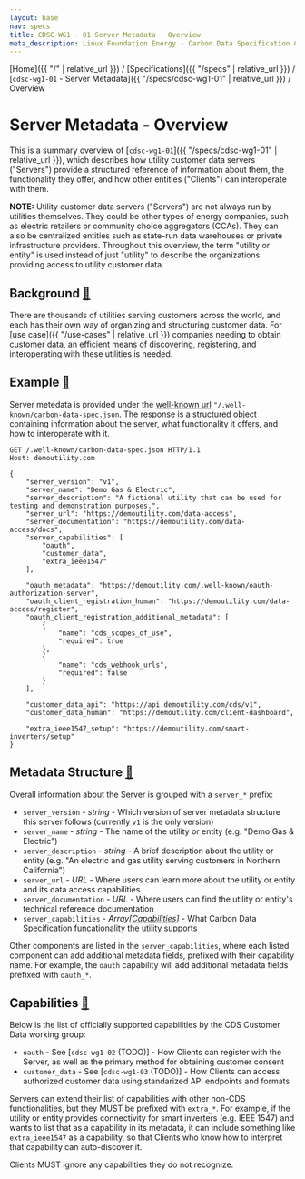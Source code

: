 ```yaml
---
layout: base
nav: specs
title: CDSC-WG1 - 01 Server Metadata - Overview
meta_description: Linux Foundation Energy - Carbon Data Specification Consortium (CDSC) - Customer DataWorking Group (WG1) - Specifications - cdsc-wg1-01 - Server Metadata - Overview
---
```

[Home]({{ "/" | relative_url }}) / [Specifications]({{ "/specs" | relative_url }}) / [`cdsc-wg1-01` - Server Metadata]({{ "/specs/cdsc-wg1-01" | relative_url }}) / Overview

# Server Metadata - Overview

This is a summary overview of [`cdsc-wg1-01`]({{ "/specs/cdsc-wg1-01" | relative_url }}), which
describes how utility customer data servers ("Servers") provide a structured reference of
information about them, the functionality they offer, and how other entities ("Clients") can
interoperate with them.

**NOTE:** Utility customer data servers ("Servers") are not always run by utilities themselves. They
could be other types of energy companies, such as electric retailers or community choice aggregators
(CCAs). They can also be centralized entities such as state-run data warehouses or private
infrastructure providers. Throughout this overview, the term "utility or entity" is used instead of
just "utility" to describe the organizations providing access to utility customer data.

## Background <a id="background" href="#background" class="permalink">🔗</a>

There are thousands of utilities serving customers across the world, and each has their own way of
organizing and structuring customer data. For [use case]({{ "/use-cases" | relative_url }})
companies needing to obtain customer data, an efficient means of discovering, registering, and
interoperating with these utilities is needed.

## Example <a id="example" href="#example" class="permalink">🔗</a>

Server metedata is provided under the [well-known url](https://datatracker.ietf.org/doc/html/rfc8615)
`"/.well-known/carbon-data-spec.json`. The response is a structured object containing information
about the server, what functionality it offers, and how to interoperate with it.

```
GET /.well-known/carbon-data-spec.json HTTP/1.1
Host: demoutility.com

{
    "server_version": "v1",
    "server_name": "Demo Gas & Electric",
    "server_description": "A fictional utility that can be used for testing and demonstration purposes.",
    "server_url": "https://demoutility.com/data-access",
    "server_documentation": "https://demoutility.com/data-access/docs",
    "server_capabilities": [
        "oauth",
        "customer_data",
        "extra_ieee1547"
    ],

    "oauth_metadata": "https://demoutility.com/.well-known/oauth-authorization-server",
    "oauth_client_registration_human": "https://demoutility.com/data-access/register",
    "oauth_client_registration_additional_metadata": [
        {
            "name": "cds_scopes_of_use",
            "required": true
        },
        {
            "name": "cds_webhook_urls",
            "required": false
        }
    ],

    "customer_data_api": "https://api.demoutility.com/cds/v1",
    "customer_data_human": "https://demoutility.com/client-dashboard",

    "extra_ieee1547_setup": "https://demoutility.com/smart-inverters/setup"
}
```

## Metadata Structure <a id="components" href="#components" class="permalink">🔗</a>

Overall information about the Server is grouped with a `server_*` prefix:

* `server_version` - _string_ - Which version of server metadata structure this server follows (currently `v1` is the only version)
* `server_name` - _string_ - The name of the utility or entity (e.g. "Demo Gas & Electric")
* `server_description` - _string_ - A brief description about the utility or entity (e.g. "An electric and gas utility serving customers in Northern California")
* `server_url` - _URL_ - Where users can learn more about the utility or entity and its data access capabilities
* `server_documentation` - _URL_ - Where users can find the utility or entity's technical reference documentation
* `server_capabilities` - _Array[[Capabilities](#capabilities)]_ - What Carbon Data Specification funcationality the utility supports

Other components are listed in the `server_capabilities`, where each listed component can add
additional metadata fields, prefixed with their capability name. For example, the `oauth` capability
will add additional metadata fields prefixed with `oauth_*`.

## Capabilities <a id="capabilities" href="#capabilities" class="permalink">🔗</a>

Below is the list of officially supported capabilities by the CDS Customer Data working group:

* `oauth` - See [`cdsc-wg1-02` (TODO)] - How Clients can register with the Server, as well as the primary method for obtaining customer consent
* `customer_data` - See [`cdsc-wg1-03` (TODO)] - How Clients can access authorized customer data using standarized API endpoints and formats

Servers can extend their list of capabilities with other non-CDS functionalities, but they MUST be prefixed with `extra_*`. For example, if the utility or entity provides connectivity for smart inverters (e.g. IEEE 1547) and wants to list that as a capability in its metadata, it can include something like `extra_ieee1547` as a capability, so that Clients who know how to interpret that capability can auto-discover it.

Clients MUST ignore any capabilities they do not recognize.
